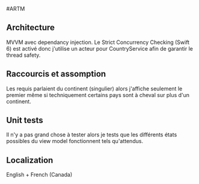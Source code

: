 #ARTM

## Architecture

MVVM avec dependancy injection. Le Strict Concurrency Checking (Swift 6) est activé donc j'utilise un acteur pour CountryService afin de garantir le 
thread safety.

## Raccourcis et assomption

Les requis parlaient du continent (singulier) alors j'affiche seulement le premier même si techniquement certains pays sont à cheval sur plus d'un continent.

## Unit tests

Il n'y a pas grand chose à tester alors je tests que les différents états possibles du view model fonctionnent tels qu'attendus.

## Localization

English + French (Canada)

